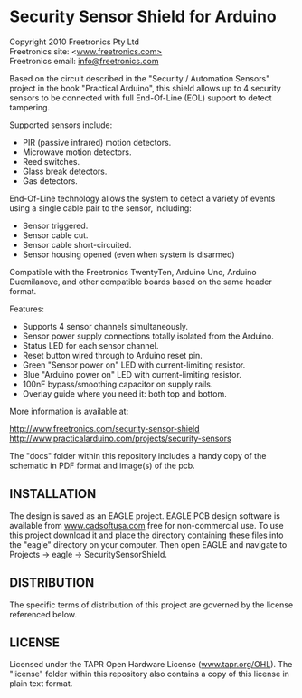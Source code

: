 Security Sensor Shield for Arduino
==================================
Copyright 2010 Freetronics Pty Ltd  
Freetronics site:  <www.freetronics.com>  
Freetronics email: <info@freetronics.com>  

Based on the circuit described in the "Security / Automation Sensors"
project in the book "Practical Arduino", this shield allows up to 4
security sensors to be connected with full End-Of-Line (EOL) support to
detect tampering.

Supported sensors include:

 * PIR (passive infrared) motion detectors.
 * Microwave motion detectors.
 * Reed switches.
 * Glass break detectors.
 * Gas detectors.

End-Of-Line technology allows the system to detect a variety of events
using a single cable pair to the sensor, including:

 * Sensor triggered.
 * Sensor cable cut.
 * Sensor cable short-circuited.
 * Sensor housing opened (even when system is disarmed)

Compatible with the Freetronics TwentyTen, Arduino Uno, Arduino
Duemilanove, and other compatible boards based on the same header
format.

Features:

 * Supports 4 sensor channels simultaneously.
 * Sensor power supply connections totally isolated from the Arduino.
 * Status LED for each sensor channel.
 * Reset button wired through to Arduino reset pin.
 * Green "Sensor power on" LED with current-limiting resistor.
 * Blue "Arduino power on" LED with current-limiting resistor.
 * 100nF bypass/smoothing capacitor on supply rails.
 * Overlay guide where you need it: both top and bottom.

More information is available at:

  http://www.freetronics.com/security-sensor-shield
  http://www.practicalarduino.com/projects/security-sensors

The "docs" folder within this repository includes a handy copy of the
schematic in PDF format and image(s) of the pcb.


INSTALLATION
------------
The design is saved as an EAGLE project. EAGLE PCB design software is
available from www.cadsoftusa.com free for non-commercial use. To use
this project download it and place the directory containing these files
into the "eagle" directory on your computer. Then open EAGLE and
navigate to Projects -> eagle -> SecuritySensorShield.


DISTRIBUTION
------------
The specific terms of distribution of this project are governed by the
license referenced below.


LICENSE
-------
Licensed under the TAPR Open Hardware License (www.tapr.org/OHL).
The "license" folder within this repository also contains a copy of
this license in plain text format.
